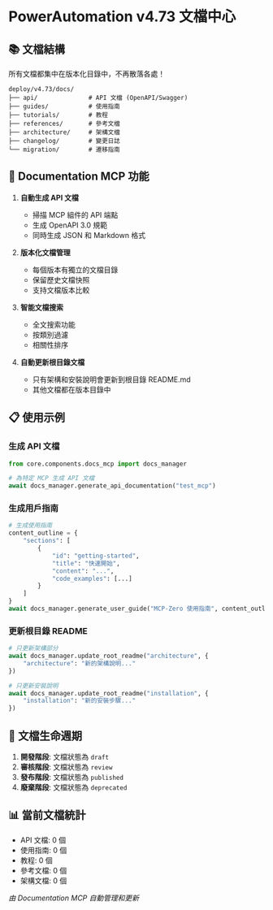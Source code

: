 # PowerAutomation v4.73 文檔中心

## 📚 文檔結構

所有文檔都集中在版本化目錄中，不再散落各處！

```
deploy/v4.73/docs/
├── api/              # API 文檔 (OpenAPI/Swagger)
├── guides/           # 使用指南
├── tutorials/        # 教程
├── references/       # 參考文檔
├── architecture/     # 架構文檔
├── changelog/        # 變更日誌
└── migration/        # 遷移指南
```

## 🎯 Documentation MCP 功能

1. **自動生成 API 文檔**
   - 掃描 MCP 組件的 API 端點
   - 生成 OpenAPI 3.0 規範
   - 同時生成 JSON 和 Markdown 格式

2. **版本化文檔管理**
   - 每個版本有獨立的文檔目錄
   - 保留歷史文檔快照
   - 支持文檔版本比較

3. **智能文檔搜索**
   - 全文搜索功能
   - 按類別過濾
   - 相關性排序

4. **自動更新根目錄文檔**
   - 只有架構和安裝說明會更新到根目錄 README.md
   - 其他文檔都在版本目錄中

## 📋 使用示例

### 生成 API 文檔
```python
from core.components.docs_mcp import docs_manager

# 為特定 MCP 生成 API 文檔
await docs_manager.generate_api_documentation("test_mcp")
```

### 生成用戶指南
```python
# 生成使用指南
content_outline = {
    "sections": [
        {
            "id": "getting-started",
            "title": "快速開始",
            "content": "...",
            "code_examples": [...]
        }
    ]
}
await docs_manager.generate_user_guide("MCP-Zero 使用指南", content_outline)
```

### 更新根目錄 README
```python
# 只更新架構部分
await docs_manager.update_root_readme("architecture", {
    "architecture": "新的架構說明..."
})

# 只更新安裝說明
await docs_manager.update_root_readme("installation", {
    "installation": "新的安裝步驟..."
})
```

## 🔄 文檔生命週期

1. **開發階段**: 文檔狀態為 `draft`
2. **審核階段**: 文檔狀態為 `review`
3. **發布階段**: 文檔狀態為 `published`
4. **廢棄階段**: 文檔狀態為 `deprecated`

## 📊 當前文檔統計

- API 文檔: 0 個
- 使用指南: 0 個
- 教程: 0 個
- 參考文檔: 0 個
- 架構文檔: 0 個

*由 Documentation MCP 自動管理和更新*